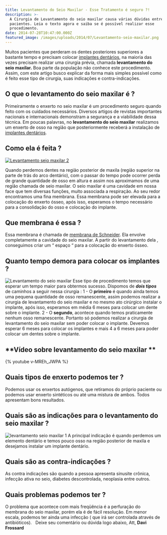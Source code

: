 ```yaml
---
title: Levantamento do Seio Maxilar - Esse Tratamento é seguro ?!
description: >-
  A Cirurgia de Levantamento do seio maxilar causa várias dúvidas entre os
  pacientes. Leia o texto agora e saiba se é possível realizar esse
  procedimento.
date: 2014-07-28T10:47:00.000Z
featured_image: /images/uploads/2014/07/Levantamento-seio-maxilar.png
---
```


Muitos pacientes que perderam os dentes posteriores superiores a bastante tempo e precisam colocar [implantes dentários](/tratamentos/implante-dentario/ "Implantodontia"), na maioria das vezes precisam realizar uma cirurgia prévia, chamada **levantamento do seio maxilar.** Boa parte da população não conhece este procedimento. Assim, com este artigo busco explicar da forma mais simples possível como é feito esse tipo de cirurgia, suas indicações e contra-indicações.

O que o levantamento do seio maxilar é ?
----------------------------------------

Primeiramente o enxerto no seio maxilar é um procedimento seguro quando feito com os cuidados necessários. Diversos artigos de revistas importantes nacionais e internacionais demonstram a segurança e a viabilidade dessa técnica. Em poucas palavras, no **levantamento do seio maxilar** realizamos um enxerto de osso na região que posteriormente receberá a instalação de [implantes dentários](/tratamentos/implante-dentario/ "Implantodontia").

Como ela é feita ?
------------------

[![Levantamento seio maxilar 2](/images/uploads/2014/07/Levantamento-seio-maxilar-2-300x212.jpg)](/images/uploads/2014/07/Levantamento-seio-maxilar-3.jpg)

Quando perdemos dentes na região posterior de maxila (região superior na parte de trás do arco dentário), com o passar do tempo pode ocorrer perda de grande quantidade de osso em altura e assim nos aproximamos de uma região chamada de seio maxilar. O seio maxilar é uma cavidade em nossa face que tem diversas funções, muito associada a respiração. Ao seu redor encontramos uma fina membrana. Essa membrana pode ser elevada para a colocação do enxerto ósseo, após isso, esperamos o tempo necessário para a consolidação do osso e colocação do implante.

Que membrana é essa ?
---------------------

Essa membrana é chamada de [membrana de Schneider](https://es.wikipedia.org/wiki/Membrana_de_Schneider). Ela envolve completamente a cavidade do seio maxilar. A partir do levantamento dela , conseguimos criar um “ espaço “ para a colocação do enxerto ósseo.

Quanto tempo demora para colocar os implantes ?
-----------------------------------------------

![Levantamento do seio maxilar](/images/uploads/2017/08/dente-do-siso.jpg) Esse tipo de procedimento temos que esperar um tempo maior para obtermos sucesso. Dispomos de _**dois tipos**_ de caminhos a seguir nessa cirurgia : 1 - O **primeiro** é quando ainda temos uma pequena quantidade de osso remanescente, assim podemos realizar a cirurgia de levantamento do seio maxilar e no mesmo ato cirúrgico instalar o implante, após isso, esperamos em média 6 meses para colocar um dente sobre o implante. 2 - O **segundo**, acontece quando temos praticamente nenhum osso remanescente. Portanto só podemos realizar a cirurgia de levantamento do seio maxilar sem poder colocar o implante. Devemos esperar 6 meses para colocar os implantes e mais 4 a 6 meses para poder colocar um dentes sobre o implante.

**Vídeo sobre levantamento do seio maxilar **
---------------------------------------------

{% youtube v-MREh_JWPA %}

Quais tipos de enxerto podemos ter ?
------------------------------------

Podemos usar os enxertos autógenos, que retiramos do próprio paciente ou podemos usar enxerto sintéticos ou até uma mistura de ambos. Todos apresentam bons resultados.

Quais são as indicações para o levantamento do seio maxilar ?
-------------------------------------------------------------

![levantamento seio maxilar 1](/images/uploads/2014/07/levantamento-seio-maxilar-1-300x184.png) A principal indicação é quando perdemos um elemento dentário e temos pouco osso na região posterior de maxila e desejamos instalar um implante dentário.

Quais são as contra-indicações ?
--------------------------------

As contra indicações são quando a pessoa apresenta sinusite crônica, infecção ativa no seio, diabetes descontrolada, neoplasia entre outros.

Quais problemas podemos ter ?
-----------------------------

O problema que acontece com mais freqüência é a perfuração do membrana do seio maxilar, porém ela é de fácil resolução. Em menor escala, podemos ter ainda uma infecção ( que irá ser controlada através de antibióticos).   Deixe seu comentário ou dúvida logo abaixo, Att, **Davi Frossard**
